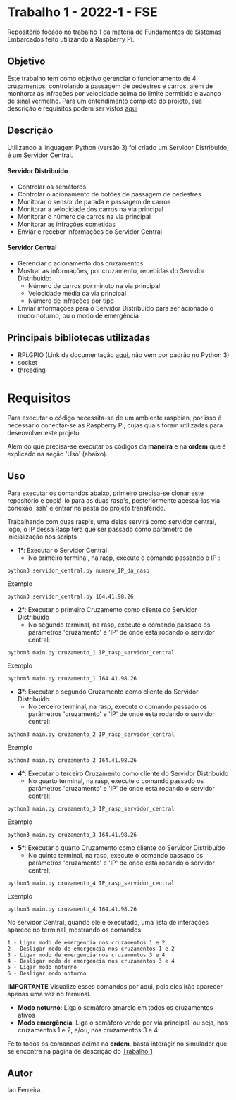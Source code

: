 # Trabalho 1 - 2022-1 - FSE

Repositório focado no trabalho 1 da matéria de Fundamentos de Sistemas Embarcados feito utilizando a Raspberry Pi.

## Objetivo

Este trabalho tem como objetivo gerenciar o funcionamento de 4 cruzamentos, controlando a passagem de pedestres e carros, além de monitorar as infrações por velocidade acima do limite permitido e avanço de sinal vermelho. Para um entendimento completo do projeto, sua descrição e requisitos podem ser vistos [aqui](https://gitlab.com/fse_fga/trabalhos-2022_1/trabalho-1-2022-1)


## Descrição

Utilizando a linguagem Python (versão 3) foi criado um Servidor Distribuído, é um Servidor Central.

#### Servidor Distribuído

- Controlar os semáforos
- Controlar o acionamento de botões de passagem de pedestres
- Monitorar o sensor de parada e passagem de carros
- Monitorar a velocidade dos carros na via principal
- Monitorar o número de carros na via principal
- Monitorar as infrações cometidas
- Enviar e receber informações do Servidor Central

#### Servidor Central

- Gerenciar o acionamento dos cruzamentos
- Mostrar as informações, por cruzamento, recebidas do Servidor Distribuído:
    - Número de carros por minuto na via principal
    - Velocidade média da via principal
    - Número de infrações por tipo
- Enviar informações para o Servidor Distribuído para ser acionado o modo noturno, ou o modo de emergência

## Principais bibliotecas utilizadas

- RPi.GPIO (Link da documentação [aqui](https://pypi.org/project/RPi.GPIO/), não vem por padrão no Python 3)
- socket
- threading

# **Requisitos**

Para executar o código necessita-se de um ambiente raspbian, por isso é necessário conectar-se as Raspberry Pi, cujas quais foram utilizadas para desenvolver este projeto.

Além do que precisa-se executar os códigos da **maneira** e na **ordem** que é explicado na seção 'Uso' (abaixo).

## **Uso**

Para executar os comandos abaixo, primeiro precisa-se clonar este repositório e copiá-lo para as duas rasp's, posteriormente acessá-las via conexão 'ssh' e entrar na pasta do projeto transferido.

Trabalhando com duas rasp's, uma delas servirá como servidor central, logo, o IP dessa Rasp terá que ser passado como parâmetro de inicialização nos scripts


- **1°**: Executar o Servidor Central
    - No primeiro terminal, na rasp, execute o comando passando o IP :

```
python3 servidor_central.py numero_IP_da_rasp
```
Exemplo

```
python3 servidor_central.py 164.41.98.26
```

- **2°**: Executar o primeiro Cruzamento como cliente do Servidor Distribuído
    - No segundo terminal, na rasp, execute o comando passado os parâmetros 'cruzamento' e 'IP' de onde está rodando o servidor central:

```
python3 main.py cruzamento_1 IP_rasp_servidor_central
```
Exemplo

```
python3 main.py cruzamento_1 164.41.98.26
```

- **3°**: Executar o segundo Cruzamento como cliente do Servidor Distribuído
    - No terceiro terminal, na rasp, execute o comando passado os parâmetros 'cruzamento' e 'IP' de onde está rodando o servidor central:

```
python3 main.py cruzamento_2 IP_rasp_servidor_central
```
Exemplo

```
python3 main.py cruzamento_2 164.41.98.26
```

- **4°**: Executar o terceiro Cruzamento como cliente do Servidor Distribuído
    - No quarto terminal, na rasp, execute o comando passado os parâmetros 'cruzamento' e 'IP' de onde está rodando o servidor central:

```
python3 main.py cruzamento_3 IP_rasp_servidor_central
```
Exemplo

```
python3 main.py cruzamento_3 164.41.98.26
```

- **5°**: Executar o quarto Cruzamento como cliente do Servidor Distribuído
    - No quinto terminal, na rasp, execute o comando passado os parâmetros 'cruzamento' e 'IP' de onde está rodando o servidor central:

```
python3 main.py cruzamento_4 IP_rasp_servidor_central
```
Exemplo

```
python3 main.py cruzamento_4 164.41.98.26
```
No servidor Central, quando ele é executado, uma lista de interações aparece no terminal, mostrando os comandos:

```
1 - Ligar modo de emergencia nos cruzamentos 1 e 2
2 - Desligar modo de emergencia nos cruzamentos 1 e 2
3 - Ligar modo de emergencia nos cruzamentos 3 e 4
4 - Desligar modo de emergencia nos cruzamentos 3 e 4
5 - Ligar modo noturno
6 - Desligar modo noturno
```
**IMPORTANTE** Visualize esses comandos por aqui, pois eles irão aparecer apenas uma vez no terminal.

- **Modo noturno**: Liga o semáforo amarelo em todos os cruzamentos ativos
- **Modo emergência**: Liga o semáforo verde por via principal, ou seja, nos cruzamentos 1 e 2, e/ou, nos cruzamentos 3 e 4.

Feito todos os comandos acima na **ordem**, basta interagir no simulador que se encontra na página de descrição do [Trabalho 1](https://gitlab.com/fse_fga/trabalhos-2022_1/trabalho-1-2022-1)

## Autor

Ian Ferreira.

